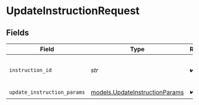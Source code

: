 # UpdateInstructionRequest


## Fields

| Field                                                                  | Type                                                                   | Required                                                               | Description                                                            | Example                                                                |
| ---------------------------------------------------------------------- | ---------------------------------------------------------------------- | ---------------------------------------------------------------------- | ---------------------------------------------------------------------- | ---------------------------------------------------------------------- |
| `instruction_id`                                                       | *str*                                                                  | :heavy_check_mark:                                                     | The ID of the instruction.                                             | 00000000-0000-0000-0000-000000000000                                   |
| `update_instruction_params`                                            | [models.UpdateInstructionParams](../models/updateinstructionparams.md) | :heavy_check_mark:                                                     | N/A                                                                    |                                                                        |